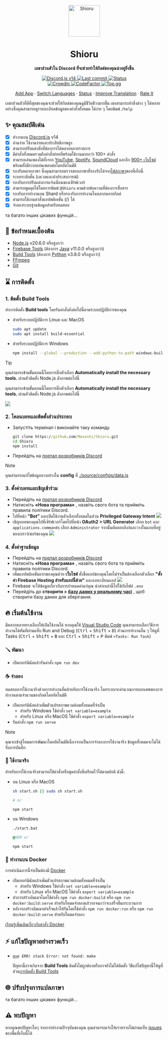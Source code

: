 <div align="center">
  <img src="https://raw.githubusercontent.com/Maseshi/Shioru/main/assets/icons/apple-icon.png" width="100" alt="Shioru" />
  <strong>
    <h1>Shioru</h1>
    <p>เลขาส่วนตัวใน Discord ที่จะช่วยทำให้กิลด์ของคุณน่าอยู่ยิ่งขึ้น</p>
  </strong>
  <p>
    <a title="Discord.js v14" href="https://discord.js.org/">
      <img src="https://img.shields.io/badge/discord.js-14-blue?logo=discord&logoColor=white&style=for-the-badge" alt="Discord.js v14" />
    </a>
    <a title="Last commit" href="https://github.com/Maseshi/Shioru/commits/">
      <img src="https://img.shields.io/github/last-commit/Maseshi/Shioru?logo=github&style=for-the-badge" alt="Last commit" />
    </a>
    <a title="Status" href="https://shioru.statuspage.io/">
      <img src="https://img.shields.io/badge/dynamic/json?url=https%3A%2F%2Fq60yrzp0cbgg.statuspage.io%2Fapi%2Fv2%2Fstatus.json&query=status.indicator&logo=google-cloud&logoColor=white&label=status&style=for-the-badge" alt="Status" />
    </a>
    <br />
    <a title="Crowdin" href="https://crowdin.com/project/shioru">
      <img src="https://badges.crowdin.net/shioru/localized.svg" alt="Crowdin" />
    </a>
    <a title="CodeFactor" href="https://www.codefactor.io/repository/github/maseshi/shioru">
      <img src="https://www.codefactor.io/repository/github/maseshi/shioru/badge" alt="CodeFactor" />
    </a>
    <a title="Топ.гг" href="https://top.gg/bot/704706906505347183">
      <img src="https://top.gg/api/widget/upvotes/704706906505347183.svg" alt="Top.gg" />
    </a>
  </p>
  <p>
    <a href="https://shiorus.web.app/invite">Add App</a>
    ·
    <a href="https://github.com/Maseshi/Shioru/tree/main/documents">Switch Languages</a>
    ·
    <a href="https://shioru.statuspage.io/">Status</a>
    ·
    <a href="https://crowdin.com/project/shioru">Improve Translation</a>
    ·
    <a href="https://top.gg/bot/704706906505347183">Rate It</a>
  </p>
</div>

เลขาส่วนตัวที่ดีที่สุดของคุณจะช่วยให้กิลด์ของคุณดูมีชีวิตชีวามากขึ้น เธอสามารถทำสิ่งต่าง ๆ ได้หลายอย่างซึ่งคุณสามารถดูรายละเอียดข้อมูลของคำสั่งทั้งหมด ได้ง่าย ๆ โดยพิมพ์ `/help`

## ✨ คุณสมบัติเด่น

- [x] ทำงานบน [Discord.js](https://discord.js.org/) v14
- [x] อ่านง่าย ใช้งานง่ายและประสิทธิภาพสูง
- [x] สามารถปรับแต่งสิ่งที่ต้องการได้หลากหลายรายการ
- [x] มีคำสั่งทั้งหมดรวมถึงคำสั่งย่อยที่พร้อมใช้งานมากกว่า 100+ คำสั่ง
- [x] สามารถเล่นเพลงได้ทั้งจาก [YouTube](https://www.youtube.com/), [Spotify](https://www.spotify.com/), [SoundCloud](https://soundcloud.com/) และอีก [900+ เว็บไซต์](https://github.com/yt-dlp/yt-dlp/blob/master/supportedsites.md)พร้อมทั้งมีระบบเล่นเพลงต่อโดยอัตโนมัติ
- [x] รองรับหลายภาษา ซึ่งคุณสามารถตรวจสอบภาษาที่รองรับได้จาก[ไฟล์ภาษา](https://github.com/Maseshi/Shioru/blob/main/source/configs/languages.json)ของที่เก็บนี้
- [x] ระบบระดับชั้น (เลเวลและค่าประสบการณ์)
- [x] รองรับการปรับแต่งการแจ้งเตือนของเซิร์ฟเวอร์
- [x] สามารถพูดคุยได้โดยการพิมพ์ `@Shioru` ตามด้วยข้อความที่ต้องการสื่อสาร
- [x] รองรับการทำงานบน Shard หรือรองรับการทำงานในหลากหลายกิลด์
- [x] สามารถใช้งานคำสั่งแอปพลิเคชั่น (/) ได้
- [x] จำลองระบบฐานข้อมูลสำหรับทดสอบ

та багато інших цікавих функцій...

## 🧩 ข้อกำหนดเบื้องต้น

- [Node.js](https://nodejs.org/) v20.6.0 หรือสูงกว่า
- [Firebase Tools](https://firebase.google.com/docs/cli) (ต้องการ [Java](https://www.oracle.com/java/technologies/downloads/) v11.0.0 หรือสูงกว่า)
- [Build Tools](https://visualstudio.microsoft.com/downloads/#build-tools-for-visual-studio-2022) (ต้องการ [Python](https://www.python.org/downloads/) v3.8.0 หรือสูงกว่า)
- [FFmpeg](https://www.ffmpeg.org/download.html)
- [Git](https://git-scm.com/downloads)

## ⌛ การติดตั้ง

### 1. ติดตั้ง **Build Tools**

ทำการติดตั้ง **Build tools** โดยรันคำสั่งดังต่อไปนี้ตามระบบปฏิบัติการของคุณ

- สำหรับระบบปฏิบัติการ Linux และ MacOS

  ```sh
  sudo apt update
  sudo apt install build-essential
  ```

- สำหรับระบบปฏิบัติการ Windows
  ```sh
  npm install --global --production --add-python-to-path windows-build-tools
  ```

> [!TIP]
>
> คุณสามารถข้ามขั้นตอนนี้โดยการติ๊กตัวเลือก **Automatically install the necessary tools.** ผ่านตัวติดตั้ง Node.js ดังภาพต่อไปนี้
>
> คุณสามารถข้ามขั้นตอนนี้โดยการติ๊กตัวเลือก **Automatically install the necessary tools.** ผ่านตัวติดตั้ง Node.js ดังภาพต่อไปนี้
>
> ![](https://raw.githubusercontent.com/Maseshi/Shioru/main/assets/images/node-js-tools-for-native-modules.png)

### 2. โคลนบอทและติดตั้งส่วนประกอบ

- Запустіть термінал і виконайте таку команду.
  ```bat
  git clone https://github.com/Maseshi/Shioru.git
  cd Shioru
  npm install
  ```
- Перейдіть на [портал розробників Discord](https://discord.com/developers/applications)

> [!NOTE]
>
> คุณสามารถแก้ไขข้อมูลบางอย่างใน **config** ที่ [./source/configs/data.js](../source/configs/data.js)

### 3. ตั้งค่าบอทและเชิญเข้าร่วม

- Перейдіть на [портал розробників Discord](https://discord.com/developers/applications)
- Натисніть **«Нова програма»** , назвіть свого бота та прийміть правила політики Discord.
- ไปที่หน้า **"Bot"** และเปิดใช้งานตัวเลือกทั้งหมดในส่วน **Privileged Gateway Intent** ![](https://raw.githubusercontent.com/Maseshi/Shioru/main/assets/images/discord-developer-portal-privileged-gateway-intents.png)
- เชิญบอทของคุณไปที่เซิร์ฟเวอร์โดยไปที่หน้า **OAuth2 > URL Generator** เลือก `bot` และ `applications.commands` เลือก `Administrator` จากนั้นคัดลอกลิงก์และวางในแถบที่อยู่ของเบราว์เซอร์ของคุณ ![](https://raw.githubusercontent.com/Maseshi/Shioru/main/assets/images/discord-developer-portal-scopes.png)

### 4. ตั้งค่าฐานข้อมูล

- Перейдіть на [портал розробників Discord](https://discord.com/developers/applications)
- Натисніть **«Нова програма»** , назвіть свого бота та прийміть правила політики Discord.
- เพิ่มแอปพลิเคชันแรกของคุณด้วย **เว็บไซต์** ตั้งชื่อแอปของคุณโดยไม่จำเป็นต้องเลือกตัวเลือก **"ตั้งค่า Firebase Hosting สำหรับแอปนี้ด้วย"** และลงทะเบียนแอป ![](https://raw.githubusercontent.com/Maseshi/Shioru/main/assets/images/firebase-setup-web-application.png)
- Firebase จะให้ข้อมูลเกี่ยวกับการกำหนดค่าแก่คุณ นำค่าเหล่านี้ไปใช้กับไฟล์ `.env`
- Перейдіть до **створити > [базу даних у реальному часі](https://console.firebase.google.com/u/0/project/_/database/data)** , щоб створити базу даних для зберігання.

## 🔥 เริ่มต้นใช้งาน

มีหลากหลายทางเลือกให้เปิดใช้งานได้ หากคุณใช้ [Visual Studio Code](https://code.visualstudio.com/) คุณสามารถเลือกวิธีการทำงานได้ทันทีผ่านแท็บ Run and Debug (<kbd>Ctrl</kbd> + <kbd>Shift</kbd> + <kbd>D</kbd>) ส่วนการทำงานอื่น ๆ ให้ดูที่ Tasks (<kbd>Ctrl</kbd> + <kbd>Shift</kbd> + <kbd>B</kbd> และ <kbd>Ctrl</kbd> + <kbd>Shift</kbd> + <kbd>P</kbd> พิมพ์ `>Tasks: Run Task`)

### 🪛 พัฒนา

- เปิดเทอร์มินัลแล้วรันคำสั่ง `npm run dev`

### ☕ จำลอง

ทดสอบการใช้งานจริงด้วยการทำงานที่คล้ายกับการใช้งานจริง โดยระบบจะคำนวณการแยกเศษของการทำงานตามจำนวนของกิลด์โดยอัตโนมัติ

- เปิดเทอร์มินัลแล้วเพิ่มตัวแปรสภาพแวดล้อมทั้งหมดที่จำเป็น
  - สำหรับ Windows ใช้คำสั่ง `set variable=example`
  - สำหรับ Linux หรือ MacOS ใช้คำสั่ง `export variable=example`
- รันคำสั่ง `npm run serve`

> [!NOTE]
>
> คุณจะเข้าสู่โหมดการพัฒนาโดยอัตโนมัติเนื่องจากเป็นการจำลองการใช้งานจริง ข้อมูลทั้งหมดจะไม่ได้รับการบันทึก

### 🍵 ใช้งานจริง

สำหรับการใช้งานจริงสามารถใช้คำสั่งหรือชุดคำสั่งที่เตรียมไว้ได้ตามปกติ ดังนี้:

- บน Linux หรือ MacOS

  ```sh
  sh start.sh || sudo sh start.sh

  # or

  npm start
  ```

- บน Windows

  ```bat
  ./start.bat

  @REM or

  npm start
  ```

### 🐳 ทำงานบน Docker

การดำเนินการนี้จำเป็นต้องมี [Docker](https://www.docker.com/products/docker-desktop/)

- เปิดเทอร์มินัลแล้วเพิ่มตัวแปรสภาพแวดล้อมทั้งหมดที่จำเป็น
  - สำหรับ Windows ใช้คำสั่ง `set variable=example`
  - สำหรับ Linux หรือ MacOS ใช้คำสั่ง `export variable=example`
- ทำการสร้างอิมเมจโดยใช้คำสั่ง `npm run docker:build` หรือ `npm run docker:build:serve` สำหรับโหมดจำลองแล้วรอจนกว่าจะเสร็จสิ้นกระบวนการ
- หลังจากสร้างอิมเมจสำเร็จแล้วให้รันโดยใช้คำสั่ง `npm run docker:run` หรือ `npm run docker:build:serve` สำหรับโหมดจำลอง

[เรียนรู้เพิ่มเติมเกี่ยวกับคำสั่ง Docker](https://docs.docker.com/reference/)

## ⚡ แก้ไขปัญหาอย่างรวดเร็ว

- `gyp ERR! stack Error: not found: make`

  ปัญหานี้อาจเกิดจาก **Build Tools** ติดตั้งไม่ถูกต้องหรืออาจยังไม่ได้ติดตั้ง วิธีแก้ไขปัญหานี้ให้ดูที่ส่วน[การติดตั้ง Build Tools](#1-ติดตั้ง-build-tools)

## 🌐 ปรับปรุงการแปลภาษา

та багато інших цікавих функцій...

## ⚠️ พบปัญหา

หากคุณพบปัญหาใดๆ จากการทำงานปัจจุบันของคุณ คุณสามารถแจ้งให้เราทราบได้ผ่านแท็บ [issues](https://github.com/Maseshi/Shioru/issues) ของพื้นที่เก็บนี้ได้
